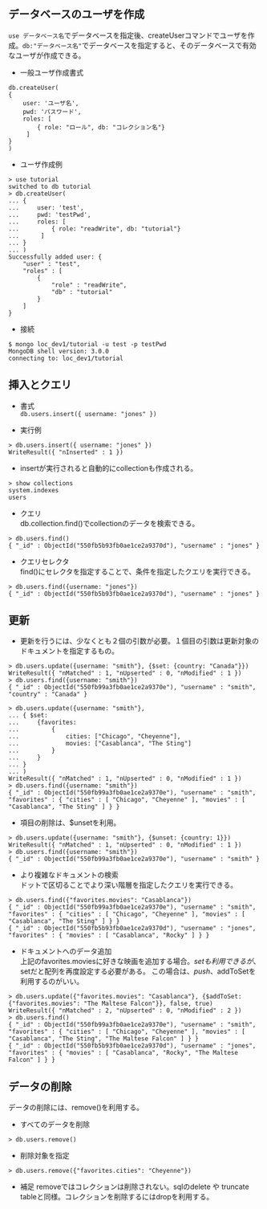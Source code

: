 
## データベースのユーザを作成
`use データベース名`でデータベースを指定後、createUserコマンドでユーザを作成。`db:"データベース名"`でデータベースを指定すると、そのデータベースで有効なユーザが作成できる。

+ 一般ユーザ作成書式
```
db.createUser(
{
    user: 'ユーザ名',
    pwd: 'パスワード',
    roles: [
        { role: "ロール", db: "コレクション名"}
     ]
}
)
```

+ ユーザ作成例
```
> use tutorial
switched to db tutorial
> db.createUser(
... {
...     user: 'test',
...     pwd: 'testPwd',
...     roles: [
...         { role: "readWrite", db: "tutorial"} 
...      ]
... }
... )
Successfully added user: {
    "user" : "test",
    "roles" : [
        {
            "role" : "readWrite",
            "db" : "tutorial"
        }
    ]
}
```

+ 接続
```
$ mongo loc_dev1/tutorial -u test -p testPwd
MongoDB shell version: 3.0.0
connecting to: loc_dev1/tutorial
```

## 挿入とクエリ

+ 書式  
`db.users.insert({ username: "jones" })`

+ 実行例
```
> db.users.insert({ username: "jones" })
WriteResult({ "nInserted" : 1 })
```

+ insertが実行されると自動的にcollectionも作成される。
```
> show collections
system.indexes
users
```

+ クエリ    
db.collection.find()でcollectionのデータを検索できる。
```
> db.users.find()
{ "_id" : ObjectId("550fb5b93fb0ae1ce2a9370d"), "username" : "jones" }
```

+ クエリセレクタ    
find()にセレクタを指定することで、条件を指定したクエリを実行できる。
```
> db.users.find({username: "jones"})
{ "_id" : ObjectId("550fb5b93fb0ae1ce2a9370d"), "username" : "jones" }
```

## 更新
+ 更新を行うには、少なくとも２個の引数が必要。１個目の引数は更新対象のドキュメントを指定するもの。
```
> db.users.update({username: "smith"}, {$set: {country: "Canada"}})
WriteResult({ "nMatched" : 1, "nUpserted" : 0, "nModified" : 1 })
> db.users.find({username: "smith"})
{ "_id" : ObjectId("550fb99a3fb0ae1ce2a9370e"), "username" : "smith", "country" : "Canada" }
```
```
> db.users.update({username: "smith"},
... { $set: 
...     {favorites:
...         {
...             cities: ["Chicago", "Cheyenne"],
...             movies: ["Casablanca", "The Sting"]
...         }
...     }
... }
... )
WriteResult({ "nMatched" : 1, "nUpserted" : 0, "nModified" : 1 })
> db.users.find({username: "smith"})
{ "_id" : ObjectId("550fb99a3fb0ae1ce2a9370e"), "username" : "smith", "favorites" : { "cities" : [ "Chicago", "Cheyenne" ], "movies" : [ "Casablanca", "The Sting" ] } }
```

+ 項目の削除は、$unsetを利用。
```
> db.users.update({username: "smith"}, {$unset: {country: 1}})
WriteResult({ "nMatched" : 1, "nUpserted" : 0, "nModified" : 1 })
> db.users.find({username: "smith"})
{ "_id" : ObjectId("550fb99a3fb0ae1ce2a9370e"), "username" : "smith" }
```


+ より複雑なドキュメントの検索  
ドットで区切ることでより深い階層を指定したクエリを実行できる。
```
> db.users.find({"favorites.movies": "Casablanca"})
{ "_id" : ObjectId("550fb99a3fb0ae1ce2a9370e"), "username" : "smith", "favorites" : { "cities" : [ "Chicago", "Cheyenne" ], "movies" : [ "Casablanca", "The Sting" ] } }
{ "_id" : ObjectId("550fb5b93fb0ae1ce2a9370d"), "username" : "jones", "favorites" : { "movies" : [ "Casablanca", "Rocky" ] } }
```

+ ドキュメントへのデータ追加    
上記のfavorites.moviesに好きな映画を追加する場合。$setも利用できるが、$setだと配列を再度設定する必要がある。
この場合は、$push、$addToSetを利用するのがいい。
```
> db.users.update({"favorites.movies": "Casablanca"}, {$addToSet: {"favorites.movies": "The Maltese Falcon"}}, false, true)
WriteResult({ "nMatched" : 2, "nUpserted" : 0, "nModified" : 2 })
> db.users.find()
{ "_id" : ObjectId("550fb99a3fb0ae1ce2a9370e"), "username" : "smith", "favorites" : { "cities" : [ "Chicago", "Cheyenne" ], "movies" : [ "Casablanca", "The Sting", "The Maltese Falcon" ] } }
{ "_id" : ObjectId("550fb5b93fb0ae1ce2a9370d"), "username" : "jones", "favorites" : { "movies" : [ "Casablanca", "Rocky", "The Maltese Falcon" ] } }
```

## データの削除
データの削除には、remove()を利用する。

+ すべてのデータを削除
```
> db.users.remove()
```

+ 削除対象を指定
```
> db.users.remove({"favorites.cities": "Cheyenne"})
```

+ 補足
removeではコレクションは削除されない。sqlのdelete や truncate tableと同様。コレクションを削除するにはdropを利用する。




